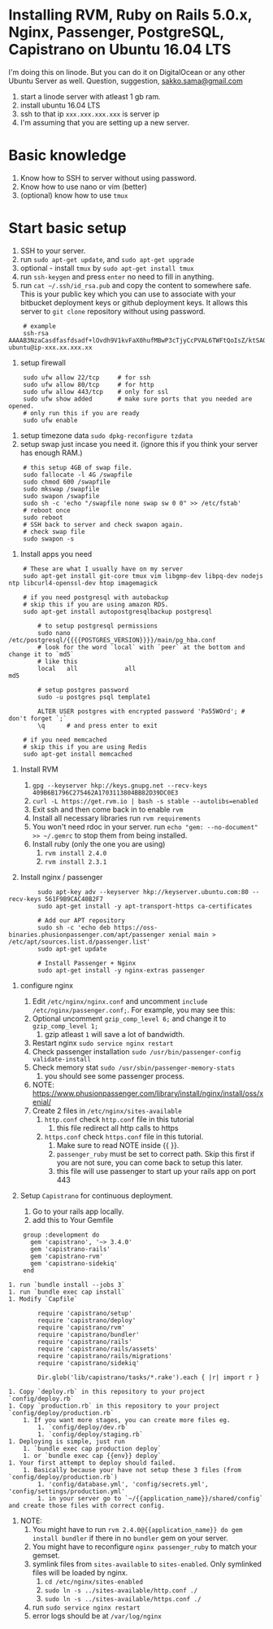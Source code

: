 # Installing RVM, Ruby on Rails 5.0.x, Nginx, Passenger, PostgreSQL, Capistrano on Ubuntu 16.04 LTS

I'm doing this on linode. But you can do it on DigitalOcean or any other Ubuntu Server as well.
Question, suggestion, sakko.sama@gmail.com

1. start a linode server with atleast 1 gb ram.
1. install ubuntu 16.04 LTS
1. ssh to that ip `xxx.xxx.xxx.xxx` is server ip
1. I'm assuming that you are setting up a new server.

# Basic knowledge

1. Know how to SSH to server without using password.
1. Know how to use nano or vim (better)
1. (optional) know how to use `tmux`

# Start basic setup

1. SSH to your server.
1. run `sudo apt-get update`, and `sudo apt-get upgrade`
1. optional - install `tmux` by `sudo apt-get install tmux`
1. run `ssh-keygen` and press `enter` no need to fill in anything.
1. run `cat ~/.ssh/id_rsa.pub` and copy the content to somewhere safe. This is your public key which you can use to associate with your bitbucket deployment keys or github deployment keys. It allows this server to `git clone` repository without using password.

````
    # example
    ssh-rsa AAAAB3NzaCasdfasfdsadf+lOvdh9V1kvFaX0hufMBwP3cTjyCcPVAL6TWFtQoIsZ/ktSAOkAORfxb526btiuvjE+03ohlZN3MpUc0wa1posrzimfthOflir/P9IbxsJiiifBZ5qGDE4iusW1C7O9Eh5e9FLrF+lrOuBUUzC46s/y+MtgoX35zU3FXymU9CKmOUg+8ZGLW0eXCc6ARxeuQ7lQdKgJGzjuKbK8n5H+4xsTUGEyZd ubuntu@ip-xxx.xx.xxx.xx
````

1. setup firewall

````
    sudo ufw allow 22/tcp     # for ssh
    sudo ufw allow 80/tcp     # for http
    sudo ufw allow 443/tcp    # only for ssl
    sudo ufw show added       # make sure ports that you needed are opened.
    # only run this if you are ready
    sudo ufw enable
````

1. setup timezone data `sudo dpkg-reconfigure tzdata`
1. setup swap just incase you need it. (ignore this if you think your server has enough RAM.)

````
    # this setup 4GB of swap file.
    sudo fallocate -l 4G /swapfile
    sudo chmod 600 /swapfile
    sudo mkswap /swapfile
    sudo swapon /swapfile
    sudo sh -c 'echo "/swapfile none swap sw 0 0" >> /etc/fstab'
    # reboot once
    sudo reboot
    # SSH back to server and check swapon again.
    # check swap file
    sudo swapon -s
````

1. Install apps you need

````
    # These are what I usually have on my server
    sudo apt-get install git-core tmux vim libgmp-dev libpq-dev nodejs ntp libcurl4-openssl-dev htop imagemagick

    # if you need postgresql with autobackup
    # skip this if you are using amazon RDS.
    sudo apt-get install autopostgresqlbackup postgresql

        # to setup postgresql permissions
        sudo nano /etc/postgresql/{{{{POSTGRES_VERSION}}}}/main/pg_hba.conf
        # look for the word `local` with `peer` at the bottom and change it to `md5`
        # like this
        local   all             all                                     md5

        # setup postgres password
        sudo -u postgres psql template1

        ALTER USER postgres with encrypted password 'Pa55WOrd'; # don't forget `;`
        \q      # and press enter to exit

    # if you need memcached
    # skip this if you are using Redis
    sudo apt-get install memcached
````

1. Install RVM
    1. `gpg --keyserver hkp://keys.gnupg.net --recv-keys 409B6B1796C275462A1703113804BB82D39DC0E3`
    1. `curl -L https://get.rvm.io | bash -s stable --autolibs=enabled`
    1. Exit ssh and then come back in to enable `rvm`
    1. Install all necessary libraries run `rvm requirements`
    1. You won't need rdoc in your server. run `echo "gem: --no-document" >> ~/.gemrc` to stop them from being installed.
    1. Install ruby (only the one you are using)
        1. `rvm install 2.4.0`
        1. `rvm install 2.3.1`

1. Install nginx / passenger

````
        sudo apt-key adv --keyserver hkp://keyserver.ubuntu.com:80 --recv-keys 561F9B9CAC40B2F7
        sudo apt-get install -y apt-transport-https ca-certificates

        # Add our APT repository
        sudo sh -c 'echo deb https://oss-binaries.phusionpassenger.com/apt/passenger xenial main > /etc/apt/sources.list.d/passenger.list'
        sudo apt-get update

        # Install Passenger + Nginx
        sudo apt-get install -y nginx-extras passenger
````

1. configure nginx
    1. Edit `/etc/nginx/nginx.conf` and uncomment `include /etc/nginx/passenger.conf;`. For example, you may see this:
    1. Optional uncomment `gzip_comp_level 6;` and change it to `gzip_comp_level 1;`
        1. gzip atleast `1` will save a lot of bandwidth.
    1. Restart nginx `sudo service nginx restart`
    1. Check passenger installation `sudo /usr/bin/passenger-config validate-install`
    1. Check memory stat `sudo /usr/sbin/passenger-memory-stats`
        1. you should see some passenger process.
    1. NOTE: https://www.phusionpassenger.com/library/install/nginx/install/oss/xenial/
    1. Create 2 files in `/etc/nginx/sites-available`
        1. `http.conf` check `http.conf` file in this tutorial
            1. this file redirect all http calls to https
        1. `https.conf` check `https.conf` file in this tutorial.
            1. Make sure to read NOTE inside {{  }}.
            1. `passenger_ruby` must be set to correct path. Skip this first if you are not sure, you can come back to setup this later.
            1. this file will use passenger to start up your rails app on port 443

1. Setup `Capistrano` for continuous deployment.
    1. Go to your rails app locally.
    1. add this to Your Gemfile

````
    group :development do
      gem 'capistrano', '~> 3.4.0'
      gem 'capistrano-rails'
      gem 'capistrano-rvm'
      gem 'capistrano-sidekiq'
    end
````

    1. run `bundle install --jobs 3`
    1. run `bundle exec cap install`
    1. Modify `Capfile`

````
        require 'capistrano/setup'
        require 'capistrano/deploy'
        require 'capistrano/rvm'
        require 'capistrano/bundler'
        require 'capistrano/rails'
        require 'capistrano/rails/assets'
        require 'capistrano/rails/migrations'
        require 'capistrano/sidekiq'

        Dir.glob('lib/capistrano/tasks/*.rake').each { |r| import r }
````

    1. Copy `deploy.rb` in this repository to your project `config/deploy.rb`
    1. Copy `production.rb` in this repository to your project `config/deploy/production.rb`
        1. If you want more stages, you can create more files eg.
            1. `config/deploy/dev.rb`
            1. `config/deploy/staging.rb`
    1. Deploying is simple, just run
        1. `bundle exec cap production deploy`
        1. or `bundle exec cap {{env}} deploy`
    1. Your first attempt to deploy should failed.
        1. Basically because your have not setup these 3 files (from `config/deploy/production.rb`)
            1. 'config/database.yml', 'config/secrets.yml', 'config/settings/production.yml'
            1. in your server go to `~/{{application_name}}/shared/config` and create those files with correct config.

1. NOTE:
    1. You might have to run `rvm 2.4.0@{{application_name}} do gem install bundler` if there in no `bundler` gem on your server.
    1. You might have to reconfigure `nginx passenger_ruby` to match your gemset.
    1. symlink files from `sites-available` to `sites-enabled`. Only symlinked files will be loaded by nginx.
        1. `cd /etc/nginx/sites-enabled`
        1. `sudo ln -s ../sites-available/http.conf ./`
        1. `sudo ln -s ../sites-available/https.conf ./`
    1. run `sudo service nginx restart`
    1. error logs should be at `/var/log/nginx`
